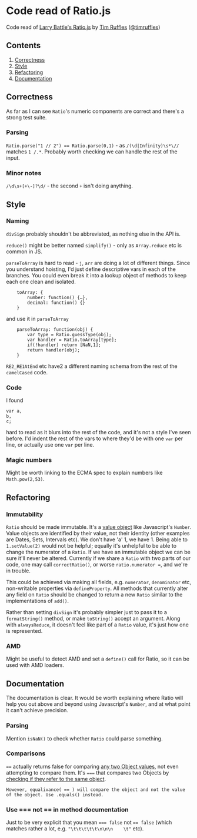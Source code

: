 # Code read of Ratio.js

<p class="author">Code read of <a href="https://github.com/LarryBattle/Ratio.js">Larry Battle's Ratio.js</a> by <a href="http://truffles.me.uk">Tim Ruffles</a> (<a href="http://twitter.com/timruffles">@timruffles</a>)</p>

## Contents

1. [Correctness](#correctness)
1. [Style](#style)
1. [Refactoring](#refactoring)
1. [Documentation](#documentation)


<a id=correctness></a>

## Correctness

As far as I can see `Ratio`'s numeric components are correct and there's a strong test suite.

### Parsing

`Ratio.parse("1 // 2") == Ratio.parse(0,1)` - as `/(\d|Infinity)\s*\//` matches `1 /.*`. Probably worth checking we can handle the rest of the input.


### Minor notes

`/\d\s+[+\-]?\d/` - the second `+` isn't doing anything.


<a id=style></a>
## Style

### Naming

`divSign` probably shouldn't be abbreviated, as nothing else in the API is.

`reduce()` might be better named `simplify()` - only as `Array.reduce` etc is common in JS.

`parseToArray` is hard to read - `j`, `arr` are doing a lot of different things. Since you understand hoisting, I'd just define descriptive vars in each of the branches. You could even break it into a lookup object of methods to keep each one clean and isolated.

```
	toArray: {
		number: function() {…},
		decimal: function() {}
	}
```

and use it in `parseToArray`

```
	parseToArray: function(obj) {
		var type = Ratio.guessType(obj);
		var handler = Ratio.toArray[type];
		if(!handler) return [NaN,1];
		return handler(obj);
	}
```

`RE2_RE1AtEnd` etc have2 a different naming schema from the rest of the `camelCased` code.

### Code

I found

```
var a,
b,
c;
```

hard to read as it blurs into the rest of the code, and it's not a style I've seen before. I'd indent the rest of the vars to where they'd be with one `var` per line, or actually use one `var` per line.

### Magic numbers

Might be worth linking to the ECMA spec to explain numbers like `Math.pow(2,53)`.

<a id=refactoring></a>
## Refactoring

### Immutability

`Ratio` should be made immutable. It's a [value object](http://en.wikipedia.org/wiki/Value_object) like Javascript's `Number`. Value objects are identified by their value, not their identity (other examples are Dates, Sets, Intervals etc). We don't have 'a' 1, we have 1. Being able to `1.setValue(2)` would not be helpful; equally it's unhelpful to be able to change the numerator of a `Ratio`. If we have an immutable object we can be sure it'll never be altered. Currently if we share a `Ratio` with two parts of our code, one may call `correctRatio()`, or worse `ratio.numerator =`, and we're in trouble.

This could be achieved via making all fields, e.g. `numerator`, `denominator` etc, non-writable properties via `defineProperty`. All methods that currently alter any field on `Ratio` should be changed to return a new `Ratio` similar to the implementations of `add()`.

Rather than setting `divSign` it's probably simpler just to pass it to a `formatString()` method, or make `toString()` accept an argument. Along with `alwaysReduce`, it doesn't feel like part of a `Ratio` value, it's just how one is represented.

### AMD

Might be useful to detect AMD and set a `define()` call for Ratio, so it can be used with AMD loaders.


<a id=documentation></a>
## Documentation

The documentation is clear. It would be worth explaining where Ratio will help you out above and beyond using Javascript's `Number`, and at what point it can't achieve precision.

### Parsing

Mention `isNaN()` to check whether `Ratio` could parse something.

### Comparisons

`==` actually returns false for comparing [any two Object values](http://www.ecma-international.org/ecma-262/5.1/#sec-11.9.3), not even attempting to compare them. It's `===` that compares two Objects by [checking if they refer to the same object](http://www.ecma-international.org/ecma-262/5.1/#sec-11.9.6).

```
However, equalivance( == ) will compare the object and not the value of the object. Use .equals() instead.
```

### Use === not == in method documentation

Just to be very explicit that you mean `=== false` not `== false` (which matches rather a lot, e.g. `"\t\t\t\t\t\n\n\n    \t"` etc).
